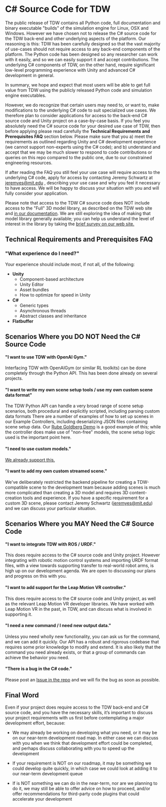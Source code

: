 # C# Source Code for TDW

The public release of TDW contains all Python code, full documentation and binary executable "builds" of the simulation engine for Linux, OSX and Windows.  However we have chosen not to release the C# source code for the TDW back-end and other underlying aspects of the platform. Our reasoning is this: TDW has been carefully designed so that the vast majority of use-cases should not require access to any back-end components of the platform. The Python code has been designed so any researcher can work with it easily, and so we can easily support it and accept contributions. The underlying C# components of TDW, on the other hand, require significant low-level programming experience with Unity and advanced C# development in general. 

In summary, we hope and expect that most users will be able to get full value from TDW using the publicly released Python code and simulation engine executables.

However, we do recognize that certain users may need to, or want to, make modifications to the underlying C# code to suit specialized use cases. We therefore plan to consider applications for access to the back-end C# source code and Unity project on a case-by-case basis.  If you feel you absolutely need the C# source code for your desired use case of TDW, then before applying please read carefully the **Technical Requirements and Prerequisites FAQ**  section below.  Please make sure that you a) meet the requirements as outlined regarding Unity and C# development experience (we cannot support non-experts using the C# code); and b) understand and accept that we may be much slower to respond to code contributions or queries on this repo compared to the public one, due to our constrained engineering resources.

If after reading  the FAQ you still feel your use case will require access to the underlying C# code, apply for access by contacting Jeremy Schwartz at [jeremyes@mit.edu](mailto:jeremyes@mit.edu) , describing your use case and why you feel it necessary to have access. We will be happy to discuss your situation with you and will fully consider your application.

Please note that access to the TDW C# source code does NOT include access to the "Full" 3D model library, as described on the TDW web site and [in our documentation](https://github.com/threedworld-mit/tdw/blob/v1.6.0.4/Documentation/misc_frontend/models_full.md). We are still exploring the idea of making that model library generally available; you can help us understand the level of interest in the library by taking the [brief survey on our web site.](https://docs.google.com/forms/d/e/1FAIpQLSeJGR_PXlVRwOis9dcM2SDwP3Jcuf78Yo0TLmgLWLpuQI9Xig/viewform)

## Technical Requirements and Prerequisites FAQ

### "What experience do I need?"  
Your experience should include most, if not all, of the following:

- **Unity**
  - Component-based architecture
  - Unity Editor
  - Asset bundles
  - How to optimize for speed in Unity
- **C#**
  - Generic types
  - Asynchronous threads
  - Abstract classes and inheritance
- **Flatbuffer**

## Scenarios Where you DO NOT Need the C# Source Code

#### "I want to use TDW with OpenAI Gym." 
Interfacing TDW with OpenAIGym (or similar RL toolkits) can be done completely through the Python API. This has been done already on several projects.

#### "I want to write my own scene setup tools / use my own custom scene data format" 
The TDW Python API can handle a very broad range of scene setup scenarios, both procedural and explicitly scripted, including parsing custom data formats There are a number of examples of how to set up scenes in our Example Controllers, including deserializing JSON files containing scene setup data. Our [Rube Goldberg Demo](https://github.com/threedworld-mit/tdw/blob/master/Documentation/python/use_cases/rube_goldberg.md) is a good example of this; while the controller does make use of "non-free" models, the scene setup logic used is the important point here.

#### "I need to use custom models." 
[We already support this.](https://github.com/threedworld-mit/tdw/blob/master/Documentation/misc_frontend/add_local_object.md)

#### "I want to add my own custom streamed scene."
We've deliberately restricted the backend pipeline for creating a TDW-compatible scene to the development team because adding scenes is much more complicated than creating a 3D model and requires 3D content-creation tools and experience. If you have a specific requirement for a custom 3D scene, please contact Jeremy Schwartz ([jeremyes@mit.edu](mailto:jeremyes@mit.edu)) and we can discuss your particular situation.

## Scenarios Where you MAY Need the C# Source Code

#### "I want to integrate TDW with ROS / URDF."
This does require access to the C# source code and Unity project. However integrating with robotic motion control systems and importing URDF format files, with a view towards supporting transfer to real-world robot arms, is high up on our development agenda.  We are open to discussing our plans and progress on this with you.

#### "I want to add support for the Leap Motion VR controller."
This does require access to the C# source code and Unity project, as well as the relevant Leap Motion VR developer libraries.  We have worked with Leap Motion VR in the past, in TDW, and can discuss what is involved in supporting it.

#### "I need a new command / I need new output data."
Unless you need wholly new functionality, you can ask us for the command, and we can add it quickly. Our API has a robust and rigorous codebase that requires some prior knowledge to modify and extend. It is also likely that the command you need already exists, or that a group of commands can achieve the behavior you need.

 #### "There is a bug in the C# code."
Please post an [Issue in the repo](https://github.com/threedworld-mit/tdw/issues) and we will fix the bug as soon as possible.

## Final Word

Even if your project does require access to the TDW back-end and C# source code, and you have the necessary skills, it’s important to discuss your project requirements with us first before contemplating a major development effort, because:

- We may already be working on developing what you need, or it may be on our near-term development road map. In either case we can discuss with you when we think that development effort could be completed, and perhaps discuss collaborating with you to speed up the development

- If your requirement is NOT on our roadmap, it may be something we could develop quite quickly, in which case we could look at adding it to our near-term development queue

- If is NOT something we can do in the near-term, nor are we planning to do it, we may still be able to offer advice on how to proceed, and/or offer recommendations for third-party code plugins that could accelerate your development
